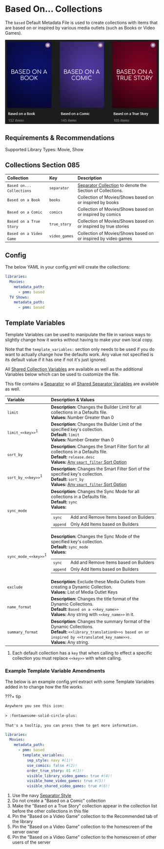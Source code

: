 # Based On... Collections

The `based` Default Metadata File is used to create collections with items that are based on or inspired by various media outlets (such as Books or Video Games).

![](../images/based.png)

## Requirements & Recommendations

Supported Library Types: Movie, Show

## Collections Section 085

| Collection                 | Key           | Description                                                                 |
|:---------------------------|:--------------|:----------------------------------------------------------------------------|
| `Based on...  Collections` | `separator`   | [Separator Collection](../separators.md) to denote the Section of Collections. |
| `Based on a Book`          | `books`       | Collection of Movies/Shows based on or inspired by books                    |
| `Based on a Comic`         | `comics`      | Collection of Movies/Shows based on or inspired by comics                   |
| `Based on a True Story`    | `true_story`  | Collection of Movies/Shows based on or inspired by true stories             |
| `Based on a Video Game`    | `video_games` | Collection of Movies/Shows based on or inspired by video games              |

## Config

The below YAML in your config.yml will create the collections:

```yaml
libraries:
  Movies:
    metadata_path:
      - pmm: based
  TV Shows:
    metadata_path:
      - pmm: based
```

## Template Variables

Template Variables can be used to manipulate the file in various ways to slightly change how it works without having to make your own local copy.

Note that the `template_variables:` section only needs to be used if you do want to actually change how the defaults work. Any value not specified is its default value if it has one if not it's just ignored.

All [Shared Collection Variables](../collection_variables.md) are available as well as the additional Variables below which can be used to customize the file.

This file contains a [Separator](../separators.md) so all [Shared Separator Variables](../separators.md#shared-separator-variables) are available as well.

| Variable                        | Description & Values                                                                                                                                                                                                                                                                               |
|:--------------------------------|:---------------------------------------------------------------------------------------------------------------------------------------------------------------------------------------------------------------------------------------------------------------------------------------------------|
| `limit`                         | **Description:** Changes the Builder Limit for all collections in a Defaults file.<br>**Values:** Number Greater than 0                                                                                                                                                                            |
| `limit_<<key>>`<sup>1</sup>     | **Description:** Changes the Builder Limit of the specified key's collection.<br>**Default:** `limit`<br>**Values:** Number Greater than 0                                                                                                                                                         |
| `sort_by`                       | **Description:** Changes the Smart Filter Sort for all collections in a Defaults file.<br>**Default:** `release.desc`<br>**Values:** [Any `smart_filter` Sort Option](../../builders/smart.md#sort-options)                                                                               |
| `sort_by_<<key>>`<sup>1</sup>   | **Description:** Changes the Smart Filter Sort of the specified key's collection.<br>**Default:** `sort_by`<br>**Values:** [Any `smart_filter` Sort Option](../../builders/smart.md#sort-options)                                                                                         |
| `sync_mode`                     | **Description:** Changes the Sync Mode for all collections in a Defaults file.<br>**Default:** `sync`<br>**Values:**<table class="clearTable"><tr><td>`sync`</td><td>Add and Remove Items based on Builders</td></tr><tr><td>`append`</td><td>Only Add Items based on Builders</td></tr></table>   |
| `sync_mode_<<key>>`<sup>1</sup> | **Description:** Changes the Sync Mode of the specified key's collection.<br>**Default:** `sync_mode`<br>**Values:**<table class="clearTable"><tr><td>`sync`</td><td>Add and Remove Items based on Builders</td></tr><tr><td>`append`</td><td>Only Add Items based on Builders</td></tr></table>   |
| `exclude`                       | **Description:** Exclude these Media Outlets from creating a Dynamic Collection.<br>**Values:** List of Media Outlet Keys                                                                                                                                                                          |
| `name_format`                   | **Description:** Changes the title format of the Dynamic Collections.<br>**Default:** `Based on a <<key_name>>`<br>**Values:** Any string with `<<key_name>>` in it.                                                                                                                               |
| `summary_format`                | **Description:** Changes the summary format of the Dynamic Collections.<br>**Default:** `<<library_translationU>>s based on or inspired by <<translated_key_name>>s.`<br>**Values:** Any string.                                                                                                   |

1. Each default collection has a `key` that when calling to effect a specific collection you must replace `<<key>>` with when calling.

### Example Template Variable Amendments

The below is an example config.yml extract with some Template Variables added in to change how the file works.

???+ tip

    Anywhere you see this icon:
   
    > :fontawesome-solid-circle-plus:
   
    That's a tooltip, you can press them to get more information.

```yaml
libraries:
  Movies:
    metadata_path:
      - pmm: based
        template_variables:
          sep_style: navy #(1)!
          use_comics: false #(2)!
          order_true_story: 01 #(3)!
          visible_library_video_games: true #(4)!
          visible_home_video_games: true #(5)!
          visible_shared_video_games: true #(6)!
```

1.  Use the navy [Separator Style](../separators.md#separator-styles)
2.  Do not create a "Based on a Comic" collection
3.  Make the "Based on a True Story" collection appear in the collection list before the other collections in this file
4.  Pin the "Based on a Video Game" collection to the Recommended tab of the library
5.  Pin the "Based on a Video Game" collection to the homescreen of the server owner
6.  Pin the "Based on a Video Game" collection to the homescreen of other users of the server
